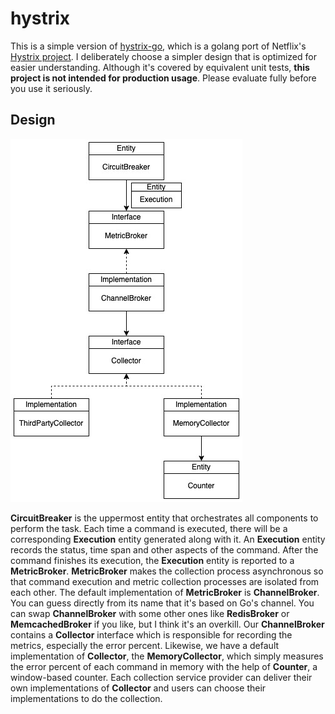 # hystrix

This is a simple version of [hystrix-go](https://github.com/afex/hystrix-go), which is a golang port
of Netflix's [Hystrix project](https://github.com/Netflix/Hystrix). I deliberately choose a simpler
design that is optimized for easier understanding. Although it's covered by equivalent unit tests,
**this project is not intended for production usage**. Please evaluate fully before you use it seriously.

## Design

![architecture](./hystrix-go.jpg)

**CircuitBreaker** is the uppermost entity that orchestrates all components to perform the task.
Each time a command is executed, there will be a corresponding **Execution** entity generated along with it.
An **Execution** entity records the status, time span and other aspects of the command.
After the command finishes its execution, the **Execution** entity is reported to a **MetricBroker**.
**MetricBroker** makes the collection process asynchronous so that command execution and metric collection processes are isolated from each other.
The default implementation of **MetricBroker** is **ChannelBroker**.
You can guess directly from its name that it's based on Go's channel.
You can swap **ChannelBroker** with some other ones like **RedisBroker** or **MemcachedBroker** if you like, but I think it's an overkill.
Our **ChannelBroker** contains a **Collector** interface which is responsible for recording the metrics, especially the error percent.
Likewise, we have a default implementation of **Collector**, the **MemoryCollector**,
which simply measures the error percent of each command in memory with the help of **Counter**, a window-based counter.
Each collection service provider can deliver their own implementations of **Collector** and users can choose their implementations to do the collection.